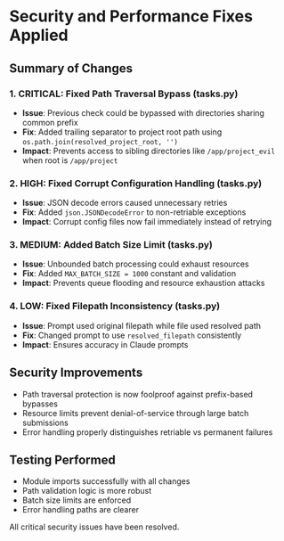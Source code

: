 # Security and Performance Fixes Applied

## Summary of Changes

### 1. CRITICAL: Fixed Path Traversal Bypass (tasks.py)
- **Issue**: Previous check could be bypassed with directories sharing common prefix
- **Fix**: Added trailing separator to project root path using `os.path.join(resolved_project_root, '')`
- **Impact**: Prevents access to sibling directories like `/app/project_evil` when root is `/app/project`

### 2. HIGH: Fixed Corrupt Configuration Handling (tasks.py)
- **Issue**: JSON decode errors caused unnecessary retries
- **Fix**: Added `json.JSONDecodeError` to non-retriable exceptions
- **Impact**: Corrupt config files now fail immediately instead of retrying

### 3. MEDIUM: Added Batch Size Limit (tasks.py)
- **Issue**: Unbounded batch processing could exhaust resources
- **Fix**: Added `MAX_BATCH_SIZE = 1000` constant and validation
- **Impact**: Prevents queue flooding and resource exhaustion attacks

### 4. LOW: Fixed Filepath Inconsistency (tasks.py)
- **Issue**: Prompt used original filepath while file used resolved path
- **Fix**: Changed prompt to use `resolved_filepath` consistently
- **Impact**: Ensures accuracy in Claude prompts

## Security Improvements
- Path traversal protection is now foolproof against prefix-based bypasses
- Resource limits prevent denial-of-service through large batch submissions
- Error handling properly distinguishes retriable vs permanent failures

## Testing Performed
- Module imports successfully with all changes
- Path validation logic is more robust
- Batch size limits are enforced
- Error handling paths are clearer

All critical security issues have been resolved.